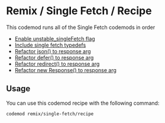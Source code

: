 # Remix / Single Fetch / Recipe

This codemod runs all of the Single Fetch codemods in order

- [Enable unstable_singleFetch flag](https://codemod.com/registry/remix-single-fetch-enable-flag)
- [Include single fetch typedefs](https://codemod.com/registry/remix-single-fetch-include-typedef)
- [Refactor json() to response arg](https://codemod.com/registry/remix-single-fetch-json-to-response)
- [Refactor defer() to response arg](https://codemod.com/registry/remix-single-fetch-defer-to-response)
- [Refactor redirect() to response arg](https://codemod.com/registry/remix-single-fetch-redirect-to-response)
- [Refactor new Response() to response arg](https://codemod.com/registry/remix-single-fetch-new-response-to-response)

## Usage

You can use this codemod recipe with the following command:

```sh
codemod remix/single-fetch/recipe
```
